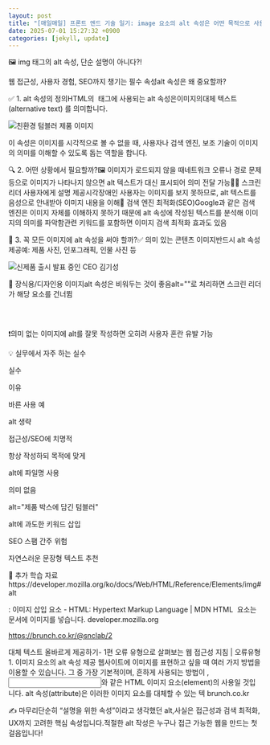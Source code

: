 ```yaml
---
layout: post
title: "[매일매일] 프론트 엔드 기술 일기: image 요소의 alt 속성은 어떤 목적으로 사용하나요?" 
date: 2025-07-01 15:27:32 +0900
categories: [jekyll, update]
---
```







​🖼️ img 태그의 alt 속성, 단순 설명이 아니다?!




 



웹 접근성, 사용자 경험, SEO까지 챙기는 필수 속성alt 속성은 왜 중요할까?
























 



✅ 1. alt 속성의 정의HTML의 <img> 태그에 사용되는 alt 속성은이미지의 ​대체 텍스트(alternative text) 를 의미합니다.




 




<img src="product.jpg" alt="친환경 텀블러 제품 이미지" />






 



이 속성은 이미지를 시각적으로 볼 수 없을 때, 사용자나 검색 엔진, 보조 기술이 이미지의 의미를 이해할 수 있도록 돕는 역할을 합니다.




 







 



🔍 2. 어떤 상황에서 필요할까?🖼️ 이미지가 로드되지 않을 때네트워크 오류나 경로 문제 등으로 이미지가 나타나지 않으면 alt 텍스트가 대신 표시되어 의미 전달 가능​🧑‍🦯 스크린 리더 사용자에게 설명 제공시각장애인 사용자는 이미지를 보지 못하므로, alt 텍스트를 음성으로 안내받아 이미지 내용을 이해​🔎 검색 엔진 최적화(SEO)Google과 같은 검색 엔진은 이미지 자체를 이해하지 못하기 때문에 alt 속성에 작성된 텍스트를 분석해 이미지의 의미를 파악함관련 키워드를 포함하면 이미지 검색 최적화 효과도 있음




 







 



🎯 3. 꼭 모든 이미지에 alt 속성을 써야 할까?✅ 의미 있는 콘텐츠 이미지반드시 alt 속성 제공예: 제품 사진, 인포그래픽, 인물 사진 등




 




<img src="ceo.jpg" alt="신제품 출시 발표 중인 CEO 김기성" />






 



🚫 장식용/디자인용 이미지alt 속성은 비워두는 것이 좋음alt=""로 처리하면 스크린 리더가 해당 요소를 건너뜀




 




<img src="decoration-line.svg" alt="" />






 



​




 



❗️의미 없는 이미지에 alt를 잘못 작성하면 오히려 사용자 혼란 유발 가능












 



💡 실무에서 자주 하는 실수




 





실수

이유

바른 사용 예

alt 생략

접근성/SEO에 치명적

항상 작성하되 목적에 맞게

alt에 파일명 사용

의미 없음

alt="제품 박스에 담긴 텀블러"

alt에 과도한 키워드 삽입

SEO 스팸 간주 위험

자연스러운 문장형 텍스트 추천






 







 



📌 추가 학습 자료https://developer.mozilla.org/ko/docs/Web/HTML/Reference/Elements/img#alt




 








<img>: 이미지 삽입 요소 - HTML: Hypertext Markup Language | MDN
HTML <img> 요소는 문서에 이미지를 넣습니다.
developer.mozilla.org











https://brunch.co.kr/@snclab/2




 








대체 텍스트 올바르게 제공하기- 1편
오류 유형으로 살펴보는 웹 접근성 지침 | 오류유형1. 이미지 요소의 alt 속성 제공 웹사이트에 이미지를 표현하고 싶을 때 여러 가지 방법을 이용할 수 있습니다. 그 중 가장 기본적이며, 흔하게 사용되는 방법이 <img>, <input type=”image”>와 같은 HTML 이미지 요소(element)의 사용일 것입니다. alt 속성(attribute)은 이러한 이미지 요소를 대체할 수 있는 텍
brunch.co.kr















 



✍️ 마무리단순히 “설명을 위한 속성”이라고 생각했던 alt​,사실은 접근성과 검색 최적화, UX까지 고려한 핵심 속성입니다.적절한 alt 작성은 누구나 접근 가능한 웹을 만드는 첫걸음입니다!​




 
